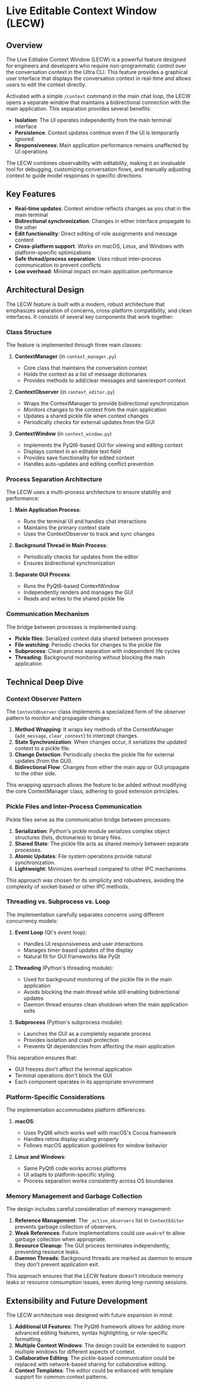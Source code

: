 # Live Editable Context Window (LECW)

## Overview

The Live Editable Context Window (LECW) is a powerful feature designed for engineers and developers who require non-programmatic control over the conversation context in the Ultra CLI. This feature provides a graphical user interface that displays the conversation context in real-time and allows users to edit the context directly.

Activated with a simple `/context` command in the main chat loop, the LECW opens a separate window that maintains a bidirectional connection with the main application. This separation provides several benefits:

- **Isolation**: The UI operates independently from the main terminal interface
- **Persistence**: Context updates continue even if the UI is temporarily ignored
- **Responsiveness**: Main application performance remains unaffected by UI operations

The LECW combines observability with editability, making it an invaluable tool for debugging, customizing conversation flows, and manually adjusting context to guide model responses in specific directions.

## Key Features

- **Real-time updates**: Context window reflects changes as you chat in the main terminal
- **Bidirectional synchronization**: Changes in either interface propagate to the other
- **Edit functionality**: Direct editing of role assignments and message content
- **Cross-platform support**: Works on macOS, Linux, and Windows with platform-specific optimizations
- **Safe thread/process separation**: Uses robust inter-process communication to prevent conflicts
- **Low overhead**: Minimal impact on main application performance

## Architectural Design

The LECW feature is built with a modern, robust architecture that emphasizes separation of concerns, cross-platform compatibility, and clean interfaces. It consists of several key components that work together:

### Class Structure

The feature is implemented through three main classes:

1. **ContextManager** (in `context_manager.py`)
   - Core class that maintains the conversation context
   - Holds the context as a list of message dictionaries
   - Provides methods to add/clear messages and save/export context

2. **ContextObserver** (in `context_editor.py`)
   - Wraps the ContextManager to provide bidirectional synchronization
   - Monitors changes to the context from the main application
   - Updates a shared pickle file when context changes
   - Periodically checks for external updates from the GUI

3. **ContextWindow** (in `context_window.py`)
   - Implements the PyQt6-based GUI for viewing and editing context
   - Displays context in an editable text field
   - Provides save functionality for edited context
   - Handles auto-updates and editing conflict prevention

### Process Separation Architecture

The LECW uses a multi-process architecture to ensure stability and performance:

1. **Main Application Process**:
   - Runs the terminal UI and handles chat interactions
   - Maintains the primary context state
   - Uses the ContextObserver to track and sync changes

2. **Background Thread in Main Process**:
   - Periodically checks for updates from the editor
   - Ensures bidirectional synchronization

3. **Separate GUI Process**:
   - Runs the PyQt6-based ContextWindow
   - Independently renders and manages the GUI
   - Reads and writes to the shared pickle file

### Communication Mechanism

The bridge between processes is implemented using:

- **Pickle files**: Serialized context data shared between processes
- **File watching**: Periodic checks for changes to the pickle file
- **Subprocess**: Clean process separation with independent life cycles
- **Threading**: Background monitoring without blocking the main application

## Technical Deep Dive

### Context Observer Pattern

The `ContextObserver` class implements a specialized form of the observer pattern to monitor and propagate changes:

1. **Method Wrapping**: It wraps key methods of the ContextManager (`add_message`, `clear_context`) to intercept changes.
2. **State Synchronization**: When changes occur, it serializes the updated context to a pickle file.
3. **Change Detection**: Periodically checks the pickle file for external updates (from the GUI).
4. **Bidirectional Flow**: Changes from either the main app or GUI propagate to the other side.

This wrapping approach allows the feature to be added without modifying the core ContextManager class, adhering to good extension principles.

### Pickle Files and Inter-Process Communication

Pickle files serve as the communication bridge between processes:

1. **Serialization**: Python's pickle module serializes complex object structures (lists, dictionaries) to binary files.
2. **Shared State**: The pickle file acts as shared memory between separate processes.
3. **Atomic Updates**: File system operations provide natural synchronization.
4. **Lightweight**: Minimizes overhead compared to other IPC mechanisms.

This approach was chosen for its simplicity and robustness, avoiding the complexity of socket-based or other IPC methods.

### Threading vs. Subprocess vs. Loop

The implementation carefully separates concerns using different concurrency models:

1. **Event Loop** (Qt's event loop):
   - Handles UI responsiveness and user interactions
   - Manages timer-based updates of the display
   - Natural fit for GUI frameworks like PyQt

2. **Threading** (Python's threading module):
   - Used for background monitoring of the pickle file in the main application
   - Avoids blocking the main thread while still enabling bidirectional updates
   - Daemon thread ensures clean shutdown when the main application exits

3. **Subprocess** (Python's subprocess module):
   - Launches the GUI as a completely separate process
   - Provides isolation and crash protection
   - Prevents Qt dependencies from affecting the main application

This separation ensures that:
- GUI freezes don't affect the terminal application
- Terminal operations don't block the GUI
- Each component operates in its appropriate environment

### Platform-Specific Considerations

The implementation accommodates platform differences:

1. **macOS**:
   - Uses PyQt6 which works well with macOS's Cocoa framework
   - Handles retina display scaling properly
   - Follows macOS application guidelines for window behavior

2. **Linux and Windows**:
   - Same PyQt6 code works across platforms
   - UI adapts to platform-specific styling
   - Process separation works consistently across OS boundaries

### Memory Management and Garbage Collection

The design includes careful consideration of memory management:

1. **Reference Management**: The `_active_observers` list in `ContextEditor` prevents garbage collection of observers.
2. **Weak References**: Future implementations could use `weakref` to allow garbage collection when appropriate.
3. **Resource Cleanup**: The GUI process terminates independently, preventing resource leaks.
4. **Daemon Threads**: Background threads are marked as daemon to ensure they don't prevent application exit.

This approach ensures that the LECW feature doesn't introduce memory leaks or resource consumption issues, even during long-running sessions.

## Extensibility and Future Development

The LECW architecture was designed with future expansion in mind:

1. **Additional UI Features**: The PyQt6 framework allows for adding more advanced editing features, syntax highlighting, or role-specific formatting.
2. **Multiple Context Windows**: The design could be extended to support multiple windows for different aspects of context.
3. **Collaborative Editing**: The pickle-based communication could be replaced with network-based sharing for collaborative editing.
4. **Context Templates**: The editor could be enhanced with template support for common context patterns.